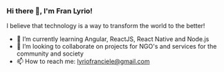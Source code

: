 ### Hi there 👋, I'm Fran Lyrio!

<!--
**FranLyrio/franlyrio** is a ✨ _special_ ✨ repository because its `README.md` (this file) appears on your GitHub profile.

Here are some ideas to get you started:

- 🔭 I’m currently working on ...
- 🤔 I’m looking for help with ...
- 💬 Ask me about ...

- 😄 Pronouns: ...
- ⚡ Fun fact: ...
-->


I believe that technology is a way to transform the world to the better!

- 🌱 I’m currently learning Angular, ReactJS, React Native and Node.js
- 👯 I’m looking to collaborate on projects for NGO's and services for the community and society
- 📫 How to reach me: lyriofranciele@gmail.com

